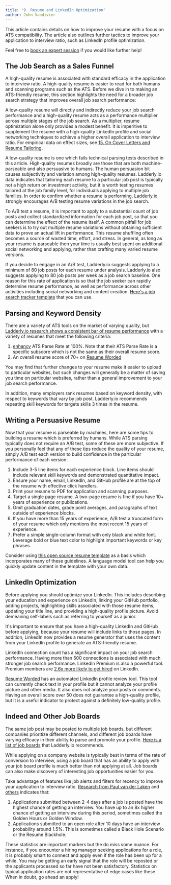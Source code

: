 ```yaml
---
title: '9. Resume and LinkedIn Optimization'
author: John Vandivier
---
```


This article contains details on how to improve your resume with a focus on ATS compatibility. The article also outlines further tactics to improve your application to interview ratio, such as LinkedIn profile optimization.

Feel free to [book an expert session](https://buy.stripe.com/cN2bMfbOQ2CX5dC7su) if you would like further help!

## The Job Search as a Sales Funnel

A high-quality resume is associated with standard efficacy in the application to interview ratio. A high-quality resume is easier to read for both humans and scanning programs such as the ATS. Before we dive in to making an ATS-friendly resume, this section highlights the need for a broader job search strategy that improves overall job search performance:

A low-quality resume will directly and indirectly reduce your job search performance and a high-quality resume acts as a performance multiplier across multiple stages of the job search. As a multiplier, resume optimization alone only provides a modest benefit. It is imperitive to supplement the resume with a high-quality LinkedIn profile and social networking techniques to achieve a higher overall application to interview ratio. For empirical data on effect sizes, see [15. On Cover Letters and Resume Tailoring](https://www.ladderly.io/blog/2024-08-04-no-cover-letters).

A low-quality resume is one which fails technical parsing tests described in this article. High-quality resumes broadly are those that are both machine-parseable and also persuasive to humans. The human persuasion bit causes subjectivity and variation among high-quality resumes. Ladderly.io data indicates that tailoring each resume to a particular job post is typically not a high return on investment activity, but it is worth testing resumes tailored at the job family level, for individuals applying to multiple job families. In order to confirm whether a resume is performing, Ladderly.io strongly encourages A/B testing resume variations in the job search.

To A/B test a resume, it is important to apply to a substantial count of job posts and collect standardized information for each job post, so that you can determine the effect of the resume itself. A common pitfall for job seekers is to try out multiple resume variations without obtaining sufficient data to prove an actual lift in performance. This resume shuffling often becomes a source of wasted time, effort, and stress. In general, as long as your resume is parseable then your time is usually best spent on additional social networking and applying, rather than crafting many varied resume versions.

If you decide to engage in an A/B test, Ladderly.io suggests applying to a minimum of 80 job posts for each resume under analysis. Ladderly.io also suggests applying to 80 job posts per week as a job search baseline. One reason for this rate of application is so that the job seeker can rapidly determine resume performance, as well as performance across other activities including social networking and content creation. [Here's a job search tracker template](https://docs.google.com/spreadsheets/d/1gRL8zSSgDAQ_Rs5kHglUEZnH4-kQwLnXZ0e9oh0YvK0) that you can use.

## Parsing and Keyword Density

There are a variety of ATS tools on the market of varying quality, but [Ladderly.io research shows a consistent bar of resume performance](https://www.ladderly.io/blog/2024-08-04-no-cover-letters#an-original-contribution-of-data) with a variety of resumes that meet the following criteria:

1. [enhancv](https://enhancv.com/) ATS Parse Rate at 100%. Note that their ATS Parse Rate is a specific subscore which is not the same as their overall resume score.
2. An overall resume score of 70+ on [Resume Worded](https://resumeworded.com/)

You may find that further changes to your resume make it easier to upload to particular websites, but such changes will generally be a matter of saving you time on particular websites, rather than a general improvement to your job search performance.

In addition, many employers rank resumes based on keyword density, with respect to keywords that vary by job post. Ladderly.io recommends repeating skill keywords for targets skills 3 times in the resume.

## Writing a Persuasive Resume

Now that your resume is parseable by machines, here are some tips to building a resume which is preferred by humans. While ATS parsing typically does not require an A/B test, some of these are more subjective. If you personally feel that any of these tips reduce the quality of your resume, simply A/B test each version to build confidence in the particular performance of each version:

1. Include 3-5 line items for each experience block. Line items should include relevant skill keywords and demonstrated quantitative impact.
2. Ensure your name, email, LinkedIn, and GitHub profile are at the top of the resume with effective click handlers.
3. Print your resume to PDF for application and scanning purposes.
4. Target a single page resume. A two-page resume is fine if you have 10+ years of experience or publications.
5. Omit graduation dates, grade point averages, and paragraphs of text outside of experience blocks.
6. If you have more than 15 years of experience, A/B test a truncated form of your resume which only mentions the most recent 15 years of experience.
7. Prefer a simple single-column format with only black and white font. Leverage bold or blue text color to highlight important keywords or key phrases.

Consider using [this open source resume template](https://github.com/Vandivier/my-resume) as a basis which incorporates many of these guidelines. A language model tool can help you quickly update content in the template with your own data.

## LinkedIn Optimization

Before applying you should optimize your LinkedIn. This includes describing your education and experience on LinkedIn, linking your GitHub portfolio, adding projects, highlighting skills associated with those resume items, updating your title line, and providing a high-quality profile picture. Avoid demeaning self-labels such as referring to yourself as a junior.

It's important to ensure that you have a high-quality LinkedIn and GitHub before applying, because your resume will include links to those pages. In addition, LinkedIn now provides a resume generator that uses the content from your LinkedIn profile to generate an ATS-friendly resume.

LinkedIn connection count has a significant impact on your job search performance. Having more than 500 connections is associated with much stronger job search performance. LinkedIn Premium is also a powerful tool. Premium members are [2.6x more likely to get hired](https://premium.linkedin.com/career-features) on LinkedIn.

[Resume Worded](https://resumeworded.com/) has an automated LinkedIn profile review tool. This tool can currently check text in your profile but it cannot analyze your profile picture and other media. It also does not analyze your posts or comments. Having an overall score over 50 does not guarantee a high-quality profile, but it is a useful indicator to protect against a definitely low-quality profile.

## Indeed and Other Job Boards

The same job post may be posted to multiple job boards, but different companies prioritize different channels, and different job boards have varying efficacy in their ability to parse and promote your profile. [Here is a list of job boards](https://www.ladderly.io/blog/2023-12-01-top-job-boards#the-top-recommended-job-boards) that Ladderly.io recommends.

While applying on a company website is typically best in terms of the rate of conversion to interview, using a job board that has an ability to apply with your job board profile is much better than not applying at all. Job boards can also make discovery of interesting job opportunities easier for you.

Take advantage of features like job alerts and filters for recency to improve your application to interview ratio. [Research from Paul van der Laken](https://paulvanderlaken.com/2017/10/24/talent-works-data-science-to-improve-job-application-chances/) and [others](https://chatgpt.com/share/67c647fe-fd84-800d-b43b-a10dfa893c6b) indicates that:

1. Applications submitted between 2-4 days after a job is posted have the highest chance of getting an interview. You have up to an 8x higher chance of getting an interview during this period, sometimes called the Golden Hours or Golden Window.
2. Applications submitted to an open role after 10 days have an interview probability around 1.5%. This is sometimes called a Black Hole Scenario or the Resume Blackhole.

These statistics are important markers but the do miss some nuance. For instance, if you encounter a hiring manager seeking applications for a role, it is probably smart to connect and apply even if the role has been up for a while. You may be getting an early signal that the role will be reposted or the applicants processed so far have not been satisfactory. Statistics on typical application rates are not representative of edge cases like these. When in doubt, go ahead an apply!
